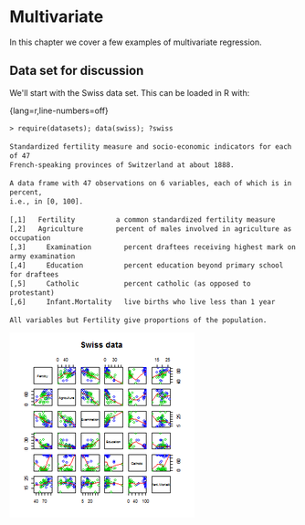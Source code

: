 # Multivariate

In this chapter we cover a few examples of multivariate regression.

## Data set for discussion

We'll  start with the Swiss data set. This can be loaded in R with:

{lang=r,line-numbers=off}
~~~
> require(datasets); data(swiss); ?swiss

Standardized fertility measure and socio-economic indicators for each of 47
French-speaking provinces of Switzerland at about 1888.

A data frame with 47 observations on 6 variables, each of which is in percent,
i.e., in [0, 100].

[,1]   Fertility          a common standardized fertility measure
[,2]   Agriculture        percent of males involved in agriculture as occupation
[,3]	 Examination        percent draftees receiving highest mark on army examination
[,4]	 Education          percent education beyond primary school for draftees
[,5]	 Catholic           percent catholic (as opposed to protestant)
[,6]	 Infant.Mortality   live births who live less than 1 year

All variables but Fertility give proportions of the population.
~~~

![Plot of the Swiss data set](images/swiss1.png)

<!--

## Calling `lm`
`summary(lm(Fertility ~ . , data = swiss))`

```
                 Estimate Std. Error t value  Pr(>|t|)
(Intercept)       66.9152   10.70604   6.250 1.906e-07
Agriculture       -0.1721    0.07030  -2.448 1.873e-02
Examination       -0.2580    0.25388  -1.016 3.155e-01
Education         -0.8709    0.18303  -4.758 2.431e-05
Catholic           0.1041    0.03526   2.953 5.190e-03
Infant.Mortality   1.0770    0.38172   2.822 7.336e-03
```


---
## Example interpretation
* Agriculture is expressed in percentages (0 - 100)
* Estimate is -0.1721.
* Our models estimates an expected 0.17 decrease in standardized fertility for every 1% increase in percentage of males involved in agriculture in holding the remaining variables constant.
* The t-test for $H_0: \beta_{Agri} = 0$ versus $H_a: \beta_{Agri} \neq 0$ is  significant.
* Interestingly, the unadjusted estimate is

```r
summary(lm(Fertility ~ Agriculture, data = swiss))$coefficients
```

```
            Estimate Std. Error t value  Pr(>|t|)
(Intercept)  60.3044    4.25126  14.185 3.216e-18
Agriculture   0.1942    0.07671   2.532 1.492e-02
```


---
How can adjustment reverse the sign of an effect? Let's try a simulation.

```r
n <- 100; x2 <- 1 : n; x1 <- .01 * x2 + runif(n, -.1, .1); y = -x1 + x2 + rnorm(n, sd = .01)
summary(lm(y ~ x1))$coef
```

```
            Estimate Std. Error t value  Pr(>|t|)
(Intercept)    1.454      1.079   1.348 1.807e-01
x1            96.793      1.862  51.985 3.707e-73
```

```r
summary(lm(y ~ x1 + x2))$coef
```

```
             Estimate Std. Error  t value   Pr(>|t|)
(Intercept)  0.001933  0.0017709    1.092  2.777e-01
x1          -1.020506  0.0163560  -62.393  4.211e-80
x2           1.000133  0.0001643 6085.554 1.544e-272
```


---
<div class="rimage center"><img src="fig/unnamed-chunk-5.png" title="plot of chunk unnamed-chunk-5" alt="plot of chunk unnamed-chunk-5" class="plot" /></div>


---
<div class="rimage center"><img src="fig/unnamed-chunk-6.png" title="plot of chunk unnamed-chunk-6" alt="plot of chunk unnamed-chunk-6" class="plot" /></div>


---
## Back to this data set
* The sign reverses itself with the inclusion of Examination and Education.
* The percent of males in the province working in agriculture is negatively related to educational attainment (correlation of -0.6395) and Education and Examination (correlation of 0.6984) are obviously measuring similar things.
  * Is the positive marginal an artifact for not having accounted for, say, Education level? (Education does have a stronger effect, by the way.)
* At the minimum, anyone claiming that provinces that are more agricultural have higher fertility rates would immediately be open to criticism.

---
## What if we include an unnecessary variable?
z adds no new linear information, since it's a linear
combination of variables already included. R just drops
terms that are linear combinations of other terms.

```r
z <- swiss$Agriculture + swiss$Education
lm(Fertility ~ . + z, data = swiss)
```

```

Call:
lm(formula = Fertility ~ . + z, data = swiss)

Coefficients:
     (Intercept)       Agriculture       Examination         Education          Catholic  
          66.915            -0.172            -0.258            -0.871             0.104  
Infant.Mortality                 z  
           1.077                NA  
```



---
## Dummy variables are smart
* Consider the linear model
$$
Y_i = \beta_0 + X_{i1} \beta_1 + \epsilon_{i}
$$
where each $X_{i1}$ is binary so that it is a 1 if measurement $i$ is in a group and 0 otherwise. (Treated versus not in a clinical trial, for example.)
* Then for people in the group $E[Y_i] = \beta_0 + \beta_1$
* And for people not in the group $E[Y_i] = \beta_0$
* The LS fits work out to be $\hat \beta_0 + \hat \beta_1$ is the mean for those in the group and $\hat \beta_0$ is the mean for those not in the group.
* $\beta_1$ is interpretted as the increase or decrease in the mean comparing those in the group to those not.
* Note including a binary variable that is 1 for those not in the group would be redundant. It would create three parameters to describe two means.

---
## More than 2 levels
* Consider a multilevel factor level. For didactic reasons, let's say a three level factor (example, US political party affiliation: Republican, Democrat, Independent)
* $Y_i = \beta_0 + X_{i1} \beta_1 + X_{i2} \beta_2 + \epsilon_i$.
* $X_{i1}$ is 1 for Republicans and 0 otherwise.
* $X_{i2}$ is 1 for Democrats and 0 otherwise.
* If $i$ is Republican $E[Y_i] = \beta_0 +\beta_1$
* If $i$ is Democrat $E[Y_i] = \beta_0 + \beta_2$.
* If $i$ is Independent $E[Y_i] = \beta_0$.
* $\beta_1$ compares Republicans to Independents.
* $\beta_2$ compares Democrats to Independents.
* $\beta_1 - \beta_2$ compares Republicans to Democrats.
* (Choice of reference category changes the interpretation.)

---
## Insect Sprays
<div class="rimage center"><img src="fig/unnamed-chunk-8.png" title="plot of chunk unnamed-chunk-8" alt="plot of chunk unnamed-chunk-8" class="plot" /></div>


---
## Linear model fit, group A is the reference

```r
summary(lm(count ~ spray, data = InsectSprays))$coef
```

```
            Estimate Std. Error t value  Pr(>|t|)
(Intercept)  14.5000      1.132 12.8074 1.471e-19
sprayB        0.8333      1.601  0.5205 6.045e-01
sprayC      -12.4167      1.601 -7.7550 7.267e-11
sprayD       -9.5833      1.601 -5.9854 9.817e-08
sprayE      -11.0000      1.601 -6.8702 2.754e-09
sprayF        2.1667      1.601  1.3532 1.806e-01
```


---
## Hard coding the dummy variables

```r
summary(lm(count ~
             I(1 * (spray == 'B')) + I(1 * (spray == 'C')) +
             I(1 * (spray == 'D')) + I(1 * (spray == 'E')) +
             I(1 * (spray == 'F'))
           , data = InsectSprays))$coef
```

```
                      Estimate Std. Error t value  Pr(>|t|)
(Intercept)            14.5000      1.132 12.8074 1.471e-19
I(1 * (spray == "B"))   0.8333      1.601  0.5205 6.045e-01
I(1 * (spray == "C")) -12.4167      1.601 -7.7550 7.267e-11
I(1 * (spray == "D"))  -9.5833      1.601 -5.9854 9.817e-08
I(1 * (spray == "E")) -11.0000      1.601 -6.8702 2.754e-09
I(1 * (spray == "F"))   2.1667      1.601  1.3532 1.806e-01
```


---
## What if we include all 6?

```r
summary(lm(count ~
   I(1 * (spray == 'B')) + I(1 * (spray == 'C')) +  
   I(1 * (spray == 'D')) + I(1 * (spray == 'E')) +
   I(1 * (spray == 'F')) + I(1 * (spray == 'A')), data = InsectSprays))$coef
```

```
                      Estimate Std. Error t value  Pr(>|t|)
(Intercept)            14.5000      1.132 12.8074 1.471e-19
I(1 * (spray == "B"))   0.8333      1.601  0.5205 6.045e-01
I(1 * (spray == "C")) -12.4167      1.601 -7.7550 7.267e-11
I(1 * (spray == "D"))  -9.5833      1.601 -5.9854 9.817e-08
I(1 * (spray == "E")) -11.0000      1.601 -6.8702 2.754e-09
I(1 * (spray == "F"))   2.1667      1.601  1.3532 1.806e-01
```


---
## What if we omit the intercept?

```r
summary(lm(count ~ spray - 1, data = InsectSprays))$coef
```

```
       Estimate Std. Error t value  Pr(>|t|)
sprayA   14.500      1.132  12.807 1.471e-19
sprayB   15.333      1.132  13.543 1.002e-20
sprayC    2.083      1.132   1.840 7.024e-02
sprayD    4.917      1.132   4.343 4.953e-05
sprayE    3.500      1.132   3.091 2.917e-03
sprayF   16.667      1.132  14.721 1.573e-22
```

```r
library(dplyr)
summarise(group_by(InsectSprays, spray), mn = mean(count))
```

```
Source: local data frame [6 x 2]

  spray     mn
1     A 14.500
2     B 15.333
3     C  2.083
4     D  4.917
5     E  3.500
6     F 16.667
```


---
## Reordering the levels

```r
spray2 <- relevel(InsectSprays$spray, "C")
summary(lm(count ~ spray2, data = InsectSprays))$coef
```

```
            Estimate Std. Error t value  Pr(>|t|)
(Intercept)    2.083      1.132  1.8401 7.024e-02
spray2A       12.417      1.601  7.7550 7.267e-11
spray2B       13.250      1.601  8.2755 8.510e-12
spray2D        2.833      1.601  1.7696 8.141e-02
spray2E        1.417      1.601  0.8848 3.795e-01
spray2F       14.583      1.601  9.1083 2.794e-13
```

---
## Summary
* If we treat Spray as a factor, R includes an intercept and omits the alphabetically first level of the factor.
  * All t-tests are for comparisons of Sprays versus Spray A.
  * Emprirical mean for A is the intercept.
  * Other group means are the itc plus their coefficient.
* If we omit an intercept, then it includes terms for all levels of the factor.
  * Group means are the coefficients.
  * Tests are tests of whether the groups are different than zero. (Are the expected counts zero for that spray.)
* If we want comparisons between, Spray B and C, say we could refit the model with C (or B) as the reference level.


---
## Other thoughts on this data
* Counts are bounded from below by 0, violates the assumption of normality of the errors.
  * Also there are counts near zero, so both the actual assumption and the intent of the assumption are violated.
* Variance does not appear to be constant.
* Perhaps taking logs of the counts would help.
  * There are 0 counts, so maybe log(Count + 1)
* Also, we'll cover Poisson GLMs for fitting count data.

---

## Recall the `swiss` data set


```r
library(datasets); data(swiss)
head(swiss)
```

```
             Fertility Agriculture Examination Education Catholic Infant.Mortality
Courtelary        80.2        17.0          15        12     9.96             22.2
Delemont          83.1        45.1           6         9    84.84             22.2
Franches-Mnt      92.5        39.7           5         5    93.40             20.2
Moutier           85.8        36.5          12         7    33.77             20.3
Neuveville        76.9        43.5          17        15     5.16             20.6
Porrentruy        76.1        35.3           9         7    90.57             26.6
```


---
## Create a binary variable

```r
library(dplyr);
swiss = mutate(swiss, CatholicBin = 1 * (Catholic > 50))
```


---
## Plot the data
<div class="rimage center"><img src="fig/unnamed-chunk-16.png" title="plot of chunk unnamed-chunk-16" alt="plot of chunk unnamed-chunk-16" class="plot" /></div>


---
## No effect of religion

```r
summary(lm(Fertility ~ Agriculture, data = swiss))$coef
```

```
            Estimate Std. Error t value  Pr(>|t|)
(Intercept)  60.3044    4.25126  14.185 3.216e-18
Agriculture   0.1942    0.07671   2.532 1.492e-02
```


---
## Parallel lines

```r
summary(lm(Fertility ~ Agriculture + factor(CatholicBin), data = swiss))$coef
```

```
                     Estimate Std. Error t value  Pr(>|t|)
(Intercept)           60.8322     4.1059  14.816 1.032e-18
Agriculture            0.1242     0.0811   1.531 1.329e-01
factor(CatholicBin)1   7.8843     3.7484   2.103 4.118e-02
```


---
## Lines with different slopes and intercepts

```r
summary(lm(Fertility ~ Agriculture * factor(CatholicBin), data = swiss))$coef
```

```
                                 Estimate Std. Error t value  Pr(>|t|)
(Intercept)                      62.04993    4.78916 12.9563 1.919e-16
Agriculture                       0.09612    0.09881  0.9727 3.361e-01
factor(CatholicBin)1              2.85770   10.62644  0.2689 7.893e-01
Agriculture:factor(CatholicBin)1  0.08914    0.17611  0.5061 6.153e-01
```


---
## Just to show you it can be done

```r
summary(lm(Fertility ~ Agriculture + Agriculture : factor(CatholicBin), data = swiss))$coef
```

```
                                 Estimate Std. Error t value  Pr(>|t|)
(Intercept)                      62.63037    4.22989 14.8066 1.057e-18
Agriculture                       0.08539    0.08945  0.9546 3.450e-01
Agriculture:factor(CatholicBin)1  0.13340    0.06199  2.1520 3.693e-02
```
-->
